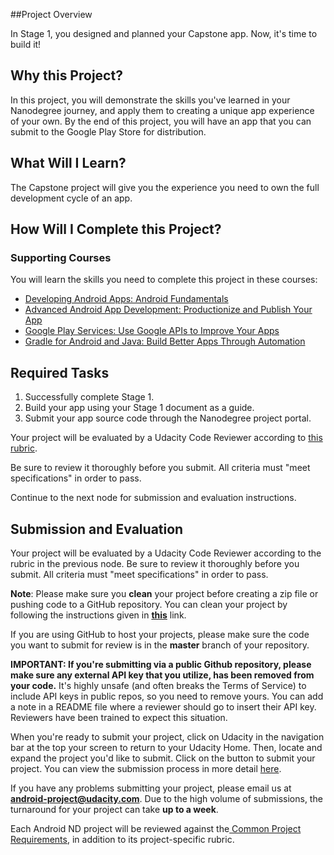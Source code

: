 ##Project Overview

In Stage 1, you designed and planned your Capstone app. Now, it's time to build it!  


## Why this Project?

In this project, you will demonstrate the skills you've learned in your Nanodegree journey, and apply them to creating a unique app experience of your own. By the end of this project, you will have an app that you can submit to the Google Play Store for distribution.

## What Will I Learn?

The Capstone project will give you the experience you need to own the full development cycle of an app.

## How Will I Complete this Project?

### Supporting Courses

You will learn the skills you need to complete this project in these courses:

* <a href="https://www.udacity.com/course/developing-android-apps-fundamentals--ud853-nd" target="_blank">Developing Android Apps: Android Fundamentals</a>
* <a href="https://www.udacity.com/course/advanced-android-app-development--ud855-nd" target="_blank">Advanced Android App Development: Productionize and Publish Your App</a>
* <a href="https://www.udacity.com/course/google-play-services--ud876-nd" target="_blank">Google Play Services: Use Google APIs to Improve Your Apps</a>
* <a href="https://www.udacity.com/course/gradle-for-android-and-java--ud867-nd" target="_blank">Gradle for Android and Java: Build Better Apps Through Automation</a>

## Required Tasks
1. Successfully complete Stage 1.
2. Build your app using your Stage 1 document as a guide.
3. Submit your app source code through the Nanodegree project portal.

Your project will be evaluated by a Udacity Code Reviewer according to <a href="https://review.udacity.com/#!/projects/4307513821/rubric" target="_blank">this rubric</a>.

Be sure to review it thoroughly before you submit. All criteria must "meet specifications" in order to pass. 

Continue to the next node for submission and evaluation instructions.

## Submission and Evaluation

Your project will be evaluated by a Udacity Code Reviewer according to the rubric in the previous node. Be sure to review it thoroughly before you submit. All criteria must "meet specifications" in order to pass.

**Note**:  Please make sure you **clean** your project before creating a zip file or pushing code to a GitHub repository. You can clean your project by following the instructions given in **[this](https://goo.gl/8lgeV5)** link.

If you are using GitHub to host your projects, please make sure the code you want to submit for review is in the **master** branch of your repository.

**IMPORTANT: If you're submitting via a public Github repository, please make sure any external API key that you utilize, has been removed from your code.**  It's highly unsafe (and often breaks the Terms of Service) to include API keys in public repos, so you need to remove yours. You can add a note in a README file where a reviewer should go to insert their API key. Reviewers have been trained to expect this situation.

When you're ready to submit your project, click on Udacity in the navigation bar at the top your screen to return to your Udacity Home. Then, locate and expand the project you'd like to submit. Click on the button to submit your project. You can view the submission process in more detail <a href="https://docs.google.com/document/d/1sfMGTlUxxkcZM6iRXbVZ45vPPZGRD4qEp3ENBGSmZ_o/pub?embedded=true" target="_blank">here</a>.

If you have any problems submitting your project, please email us at **android-project@udacity.com**. Due to the high volume of submissions, the turnaround for your project can take **up to a week**.

Each Android ND project will be reviewed against the<a href="http://udacity.github.io/android-nanodegree-guidelines/core.html" target="_blank"> Common Project Requirements</a>, in addition to its project-specific rubric.
